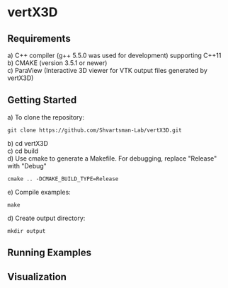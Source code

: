 # vertX3D

## Requirements

a) C++ compiler (g++ 5.5.0 was used for development) supporting C++11 <br />
b) CMAKE (version 3.5.1 or newer) <br />
c) ParaView (Interactive 3D viewer for VTK output files generated by vertX3D)

## Getting Started

a) To clone the repository:

    git clone https://github.com/Shvartsman-Lab/vertX3D.git

b) cd vertX3D <br />
c) cd build  <br />
d) Use cmake to generate a Makefile. For debugging, replace "Release" with "Debug"
    
    cmake .. -DCMAKE_BUILD_TYPE=Release

e) Compile examples:
    
    make
    
d) Create output directory:

    mkdir output

## Running Examples

## Visualization
